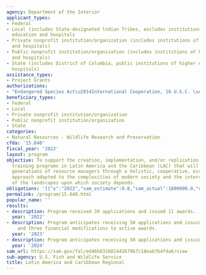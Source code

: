 ```yaml
---
agency: Department of the Interior
applicant_types:
- Federal
- Local (includes State-designated lndian Tribes, excludes institutions of higher
  education and hospitals
- Private nonprofit institution/organization (includes institutions of higher education
  and hospitals)
- Public nonprofit institution/organization (includes institutions of higher education
  and hospitals)
- State (includes District of Columbia, public institutions of higher education and
  hospitals)
assistance_types:
- Project Grants
authorizations:
- "Endangered Species Act\u2014International Cooperation, 16 U.S.C. \xA71537."
beneficiary_types:
- Federal
- Local
- Private nonprofit institution/organization
- Public nonprofit institution/organization
- State
categories:
- Natural Resources - Wildlife Research and Preservation
cfda: '15.640'
fiscal_year: '2022'
layout: program
objective: To support the creation, implementation, and/or replication of innovative
  training programs in Latin America and the Caribbean (LAC) that will train future
  generations of resource managers through a holistic, cooperative, ecosystem-oriented
  approach adapted to the complexities of modern society and the interconnectedness
  of the landscapes upon which society depends.
obligations: '[{"x":"2022","sam_estimate":0.0,"sam_actual":1800000.0,"usa_spending_actual":1808226.2},{"x":"2023","sam_estimate":1800000.0,"sam_actual":0.0,"usa_spending_actual":117773.55},{"x":"2024","sam_estimate":18000000.0,"sam_actual":0.0,"usa_spending_actual":0.0}]'
permalink: /program/15.640.html
popular_name: ''
results:
- description: Program received 39 applications and issued 11 awards.
  year: '2022'
- description: Program anticipates receiving 50 applications and issuing 10 new awards
    and three financial modifications to active awards.
  year: '2023'
- description: Program anticipates receiving 50 applications and issuing 10 awards.
  year: '2024'
sam_url: https://sam.gov/fal/ed46b831681442679b7c18eab7b4fda6/view
sub-agency: U.S. Fish and Wildlife Service
title: Latin America and Caribbean Regional
---
```

